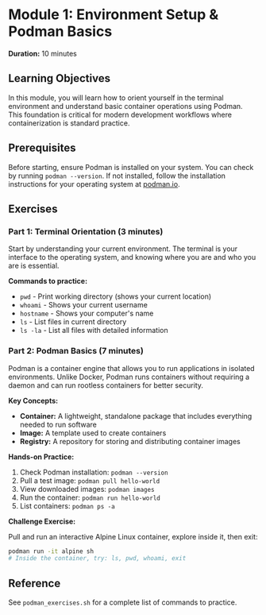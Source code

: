 # Module 1: Environment Setup & Podman Basics

**Duration:** 10 minutes

## Learning Objectives

In this module, you will learn how to orient yourself in the terminal environment and understand basic container operations using Podman. This foundation is critical for modern development workflows where containerization is standard practice.

## Prerequisites

Before starting, ensure Podman is installed on your system. You can check by running `podman --version`. If not installed, follow the installation instructions for your operating system at [podman.io](https://podman.io).

## Exercises

### Part 1: Terminal Orientation (3 minutes)

Start by understanding your current environment. The terminal is your interface to the operating system, and knowing where you are and who you are is essential.

**Commands to practice:**
- `pwd` - Print working directory (shows your current location)
- `whoami` - Shows your current username
- `hostname` - Shows your computer's name
- `ls` - List files in current directory
- `ls -la` - List all files with detailed information

### Part 2: Podman Basics (7 minutes)

Podman is a container engine that allows you to run applications in isolated environments. Unlike Docker, Podman runs containers without requiring a daemon and can run rootless containers for better security.

**Key Concepts:**
- **Container:** A lightweight, standalone package that includes everything needed to run software
- **Image:** A template used to create containers
- **Registry:** A repository for storing and distributing container images

**Hands-on Practice:**

1. Check Podman installation: `podman --version`
2. Pull a test image: `podman pull hello-world`
3. View downloaded images: `podman images`
4. Run the container: `podman run hello-world`
5. List containers: `podman ps -a`

**Challenge Exercise:**

Pull and run an interactive Alpine Linux container, explore inside it, then exit:
```bash
podman run -it alpine sh
# Inside the container, try: ls, pwd, whoami, exit
```

## Reference

See `podman_exercises.sh` for a complete list of commands to practice.

